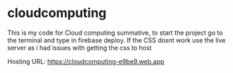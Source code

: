 # cloudcomputing
This is my code for Cloud computing summative, to start the project go to the terminal and type in firebase deploy. If the CSS dosnt work use the live server as i had issues with getting the css to host 

Hosting URL: https://cloudcomputing-e9be9.web.app
